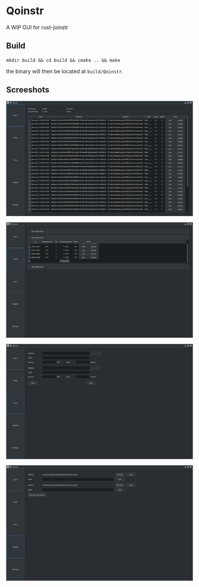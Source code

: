 # Qoinstr

A WIP GUI for rust-joinstr

## Build

```shell
mkdir build && cd build && cmake .. && make
```
the binary will then be located at `build/Qoinstr`.

## Screeshots

![1](./assets/1.png)

![2](./assets/2.png)

![3](./assets/3.png)

![4](./assets/4.png)


